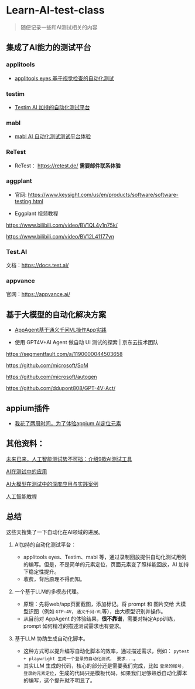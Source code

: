 # Learn-AI-test-class

> 随便记录一些和AI测试相关的内容


## 集成了AI能力的测试平台

### applitools

* [applitools eyes 基于视觉检查的自动化测试](./platform/applitools_eyes.md)

### testim

* [Testim AI 加持的自动化测试平台](./platform/Testim_IO.md)

### mabl

* [mabl AI 自动化测试测试平台体验](./platform/mabl.md)

### ReTest

* ReTest： https://retest.de/ **需要邮件联系体验**

### aggplant

* 官网: https://www.keysight.com/us/en/products/software/software-testing.html

* Eggplant 视频教程

https://www.bilibili.com/video/BV1QL4y1n75k/

https://www.bilibili.com/video/BV12L41177yn


### Test.AI

文档：https://docs.test.ai/

### appvance

官网：https://appvance.ai/


## 基于大模型的自动化解决方案

* [AppAgent基于通义千问VL操作App实践](./tools/AppAgent_used.md)

* 使用 GPT4V+AI Agent 做自动 UI 测试的探索 | 京东云技术团队

https://segmentfault.com/a/1190000044503658

https://github.com/microsoft/SoM

https://github.com/microsoft/autogen

https://github.com/ddupont808/GPT-4V-Act/


## appium插件

* [我花了两周时间，为了体验appium AI定位元素](./tools/appium_ai_plugin.md)

## 其他资料：

[未来已来，人工智能测试势不可挡：介绍9款AI测试工具](https://www.sohu.com/a/226070300_453160)


[AI在测试中的应用](https://blog.csdn.net/albee2/article/details/100161691)


[AI大模型在测试中的深度应用与实践案例](https://blog.csdn.net/rjdeng/article/details/139246321)


[人工智能教程](https://www.cbedai.net/)


## 总结

这些天搜集了一下自动化在AI领域的进展。

1. AI加持的自动化测试平台：
   - applitools eyes、Testim、mabl 等，通过录制回放提供自动化测试用例的编写。但是，不是简单的元素定位，页面元素变了照样能回放，AI 加持下稳定性提升。
   - 收费，背后原理不得而知。

2.  一个基于LLM的多模态代理。
    - 原理：先将web/app页面截图，添加标记。将 prompt 和 图片交给 大模型识图（例如 `GTP-4V`，`通义千问-VL`等），由大模型识别并操作。
    - 从目前对 AppAgent 的体验结果，**很不靠谱**，需要对特定App训练，prompt 如何精准的描述测试需求也有要求。

3.  基于LLM 协助生成自动化脚本。
    - 这种方式可以提升编写自动化脚本的效率，通过描述需求，例如： `pytest + playwright 生成一个登录的自动化测试， 要求...`。
    - 其实LLM 生成的代码，核心的部分还是需要我们完成，比如 `登录的账号`，`登录的元素定位`，生成的代码只是模板代码，如果我们足够熟悉自动化脚本的编写，这个提升就不明显了。
